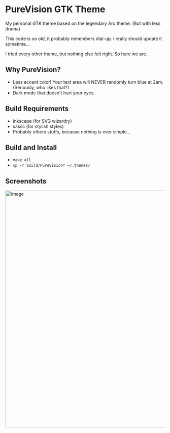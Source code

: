 # PureVision GTK Theme

My personal GTK theme based on the legendary Arc theme. (But with less drama)

This code is so old, it probably remembers dial-up. I really should update it sometime...

I tried every other theme, but nothing else felt right. So here we are.

## Why PureVision?
- Less accent color! Your text area will NEVER randomly turn blue at 2am. (Seriously, who likes that?)
- Dark mode that doesn't hurt your eyes.


## Build Requirements
- inkscape (for SVG wizardry)
- sassc (for stylish styles)
- Probably others stuffs, because nothing is ever simple...

## Build and Install
- `make all` 
- `cp -r build/PureVision* ~/.themes/`


## Screenshots
<img width="1289" height="748" alt="image" src="https://github.com/user-attachments/assets/27a9e465-eb9d-4fbd-8404-b96943eaadf3" />
